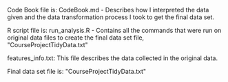 

Code Book file is: CodeBook.md - Describes how I interpreted the data given and the data transformation process I took to get the final data set.

R script file is: run_analysis.R - Contains all the commands that were run on original data files to create the final data set file, "CourseProjectTidyData.txt"

features_info.txt: This file describes the data collected in the original data. 

Final data set file is: "CourseProjectTidyData.txt"
